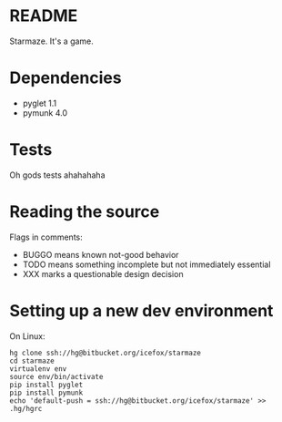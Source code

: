 # README #

Starmaze.  It's a game.

# Dependencies

* pyglet 1.1
* pymunk 4.0

# Tests

Oh gods tests ahahahaha

# Reading the source

Flags in comments:

* BUGGO means known not-good behavior
* TODO means something incomplete but not immediately essential
* XXX marks a questionable design decision

# Setting up a new dev environment

On Linux:

```
hg clone ssh://hg@bitbucket.org/icefox/starmaze
cd starmaze
virtualenv env
source env/bin/activate
pip install pyglet
pip install pymunk
echo 'default-push = ssh://hg@bitbucket.org/icefox/starmaze' >> .hg/hgrc
```

